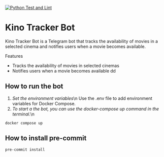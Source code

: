 [![Python Test and Lint](https://github.com/dsaad68/kino-checker/actions/workflows/main.yml/badge.svg)](https://github.com/dsaad68/kino-checker/actions/workflows/main.yml)
# Kino Tracker Bot

Kino Tracker Bot is a Telegram bot that tracks the availability of movies in a selected cinema and notifies users when a movie becomes available.

Features
* Tracks the availability of movies in selected cinemas
* Notifies users when a movie becomes available
dd
## How to run the bot

1. *Set the environment variables*\n
Use the .env file to add environment variables for Docker Compose.
2. *To start a the bot, you can use the docker-compose up command in the terminal.*\n
```shell
docker compose up
```

## How to install pre-commit

```sh
pre-commit install
```
